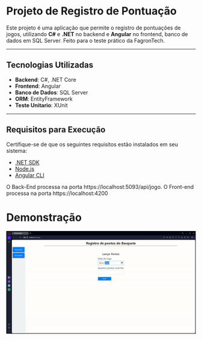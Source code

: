 # Projeto de Registro de Pontuação

Este projeto é uma aplicação que permite o registro de pontuações de jogos, utilizando **C#** e **.NET** no backend e **Angular** no frontend, banco de dados em SQL Server. Feito para o teste prático da FagronTech.

---

## Tecnologias Utilizadas

- **Backend**: C#, .NET Core
- **Frontend**: Angular
- **Banco de Dados**: SQL Server
- **ORM**: EntityFramework
- **Teste Unitario**: XUnit

---

## Requisitos para Execução

Certifique-se de que os seguintes requisitos estão instalados em seu sistema:


- [.NET SDK](https://dotnet.microsoft.com/download)
- [Node.js](https://nodejs.org/)
- [Angular CLI](https://angular.io/guide/setup-local)

O Back-End processa na porta https://localhost:5093/api/jogo.
O Front-end processa na porta https://localhost:4200

# Demonstração

<p align='center'> <img src= './fagron.gif'</p></p>


